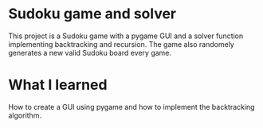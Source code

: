 # Sudoku game and solver
This project is a Sudoku game with a pygame GUI and a solver function implementing backtracking and recursion. The game also randomely generates a new valid Sudoku board every game.

# What I learned
How to create a GUI using pygame and how to implement the backtracking algorithm.
